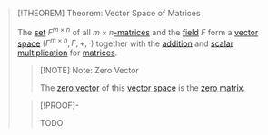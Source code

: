 >[!THEOREM] Theorem: Vector Space of Matrices
>
>The [set](../../../Set%20Theory/Set.md) $F^{m\times n}$ of all $m \times n$[-matrices](Matrix.md) and the [field](../../Fields/Field.md) $F$ form a [vector space](../Vector%20Spaces/Vector%20Space.md) $(F^{m\times n}, F, +, \cdot)$ together with the [addition](Matrix%20Operations/Matrix%20Addition.md) and [scalar multiplication](Matrix%20Operations/Scalar%20Multiplication.md) for [matrices](Matrix.md).
>
>>[!NOTE] Note: Zero Vector
>>
>>The [zero vector](../Vector%20Spaces/Vector%20Space.md) of this [vector space](../Vector%20Spaces/Vector%20Space.md) is the [zero matrix](Zero%20Matrix.md).
>>
>
>>[!PROOF]-
>>
>>TODO
>>
>